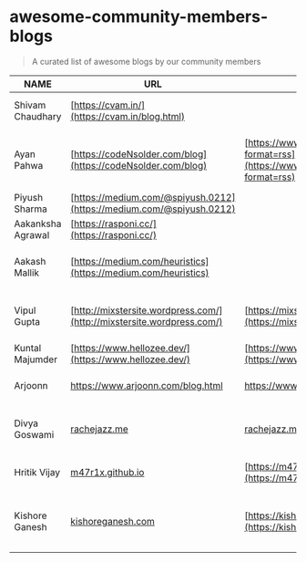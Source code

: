 # awesome-community-members-blogs
> A curated list of awesome blogs by our community members

| NAME              | URL                                                                  | RSS                                                                                        | About                                                                             | Subscription                      | Telegram       |
|-------------------|----------------------------------------------------------------------|--------------------------------------------------------------------------------------------|-----------------------------------------------------------------------------------|-----------------------------------|----------------|
| Shivam Chaudhary  | [https://cvam.in/](https://cvam.in/blog.html)                         |                                                                                            | Linux Kernel , Embedded world , RTOS                                              |                                   | cvam0000               |
| Ayan Pahwa        | [https://codeNsolder.com/blog](https://codeNsolder.com/blog)         | [https://www.codensolder.com/blog?format=rss](https://www.codensolder.com/blog?format=rss) | Drones, IoT, Hardware, Makers Project, Embedded Linux, Open Source, CircuitPython | https://codeNsolder.com/subscribe | cli_ninja      |
| Piyush Sharma     | [https://medium.com/@spiyush.0212](https://medium.com/@spiyush.0212) |                                                                                            | Arduino, Raspberry Pi, Dark, Deep Web                                             |                                   |                |
| Aakanksha Agrawal | [https://rasponi.cc/](https://rasponi.cc/)                           |                                                                                            | College,hardware,art                                                              |                                   |                |
| Aakash Mallik     | [https://medium.com/heuristics](https://medium.com/heuristics)       |                                                                                            | Collaborative blogs on Coding, Travel, Life lessons and creative writing.         |                                   | humble_D       |
| Vipul Gupta       | [http://mixstersite.wordpress.com/](http://mixstersite.wordpress.com/)   | [https://mixstersite.wordpress.com/feed/](https://mixstersite.wordpress.com/feed/)         | Experiences, remote work, open-source, documentation, GSoC.                       |                                   | vipulgupta2048 |
| Kuntal Majumder| [https://www.hellozee.dev/](https://www.hellozee.dev/)| [https://www.hellozee.dev/index.xml](https://www.hellozee.dev/index.xml)| Experiences, C++, Krita. ||hellozee|
| Arjoonn| <https://www.arjoonn.com/blog.html>| <https://www.arjoonn.com/feed.xml>| Experiences, Python, Software, poems. ||arjoonn|
| Divya Goswami | [rachejazz.me](https://rachejazz.me/blogs.html) | [rachejazz.me/feed.xml](https://rachejazz.me/feed.xml) | Django, Flask, React, C, Git, Bash, vim ,x86, Linux, Cloud, Docker | | anonbiblio
| Hritik Vijay | [m47r1x.github.io](https://m47r1x.github.io) | [https://m47r1x.github.io/index.xml](https://m47r1x.github.io/index.xml) | Linux, C, Bash, Embedded Systems, Security || Voldem00rt |
| Kishore Ganesh | [kishoreganesh.com](https://kishoreganesh.com) | [https://kishoreganesh.com/index.xml](https://kishoreganesh.com/index.xml) | Emulators, Rust, Path Tracing, Programming Languages, C++, Research Papers || kishoreganesh |

